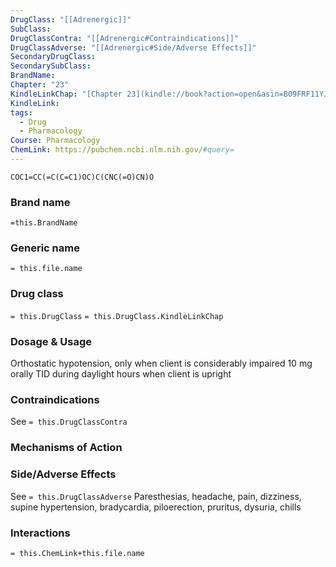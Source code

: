```yaml
---
DrugClass: "[[Adrenergic]]"
SubClass: 
DrugClassContra: "[[Adrenergic#Contraindications]]"
DrugClassAdverse: "[[Adrenergic#Side/Adverse Effects]]"
SecondaryDrugClass: 
SecondarySubClass: 
BrandName: 
Chapter: "23"
KindleLinkChap: "[Chapter 23](kindle://book?action=open&asin=B09FRF11YJ&location=12272)"
KindleLink: 
tags:
  - Drug
  - Pharmacology
Course: Pharmacology
ChemLink: https://pubchem.ncbi.nlm.nih.gov/#query=
---
```

```smiles
COC1=CC(=C(C=C1)OC)C(CNC(=O)CN)O
```

### Brand name
`=this.BrandName`
### Generic name
`= this.file.name`
### Drug class 
`= this.DrugClass`
	`= this.DrugClass.KindleLinkChap`
	

### Dosage & Usage
 Orthostatic hypotension, only when client is considerably impaired
 10 mg orally TID during daylight hours when client is upright
 
### Contraindications
See `= this.DrugClassContra`

### Mechanisms of Action

### Side/Adverse Effects
See `= this.DrugClassAdverse`
Paresthesias, headache, pain, dizziness, supine hypertension, bradycardia, piloerection, pruritus, dysuria, chills

### Interactions

`= this.ChemLink+this.file.name`

 